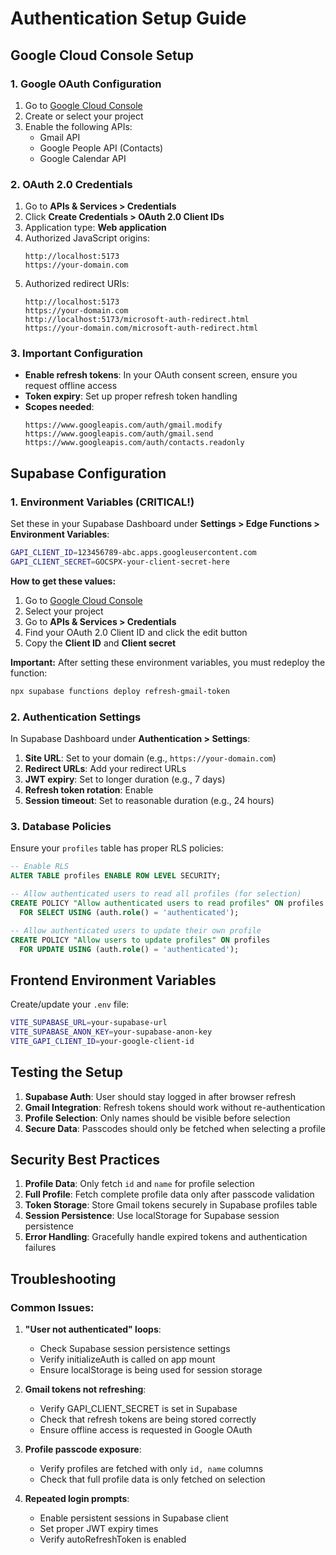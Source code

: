 # Authentication Setup Guide

## Google Cloud Console Setup

### 1. Google OAuth Configuration
1. Go to [Google Cloud Console](https://console.cloud.google.com/)
2. Create or select your project
3. Enable the following APIs:
   - Gmail API
   - Google People API (Contacts)
   - Google Calendar API

### 2. OAuth 2.0 Credentials
1. Go to **APIs & Services > Credentials**
2. Click **Create Credentials > OAuth 2.0 Client IDs**
3. Application type: **Web application**
4. Authorized JavaScript origins:
   ```
   http://localhost:5173
   https://your-domain.com
   ```
5. Authorized redirect URIs:
   ```
   http://localhost:5173
   https://your-domain.com
   http://localhost:5173/microsoft-auth-redirect.html
   https://your-domain.com/microsoft-auth-redirect.html
   ```

### 3. Important Configuration
- **Enable refresh tokens**: In your OAuth consent screen, ensure you request offline access
- **Token expiry**: Set up proper refresh token handling
- **Scopes needed**:
  ```
  https://www.googleapis.com/auth/gmail.modify
  https://www.googleapis.com/auth/gmail.send
  https://www.googleapis.com/auth/contacts.readonly
  ```

## Supabase Configuration

### 1. Environment Variables (CRITICAL!)
Set these in your Supabase Dashboard under **Settings > Edge Functions > Environment Variables**:

```bash
GAPI_CLIENT_ID=123456789-abc.apps.googleusercontent.com
GAPI_CLIENT_SECRET=GOCSPX-your-client-secret-here
```

**How to get these values:**
1. Go to [Google Cloud Console](https://console.cloud.google.com/)
2. Select your project
3. Go to **APIs & Services > Credentials**
4. Find your OAuth 2.0 Client ID and click the edit button
5. Copy the **Client ID** and **Client secret**

**Important:** After setting these environment variables, you must redeploy the function:
```bash
npx supabase functions deploy refresh-gmail-token
```

### 2. Authentication Settings
In Supabase Dashboard under **Authentication > Settings**:

1. **Site URL**: Set to your domain (e.g., `https://your-domain.com`)
2. **Redirect URLs**: Add your redirect URLs
3. **JWT expiry**: Set to longer duration (e.g., 7 days)
4. **Refresh token rotation**: Enable
5. **Session timeout**: Set to reasonable duration (e.g., 24 hours)

### 3. Database Policies
Ensure your `profiles` table has proper RLS policies:

```sql
-- Enable RLS
ALTER TABLE profiles ENABLE ROW LEVEL SECURITY;

-- Allow authenticated users to read all profiles (for selection)
CREATE POLICY "Allow authenticated users to read profiles" ON profiles
  FOR SELECT USING (auth.role() = 'authenticated');

-- Allow authenticated users to update their own profile
CREATE POLICY "Allow users to update profiles" ON profiles
  FOR UPDATE USING (auth.role() = 'authenticated');
```

## Frontend Environment Variables

Create/update your `.env` file:

```bash
VITE_SUPABASE_URL=your-supabase-url
VITE_SUPABASE_ANON_KEY=your-supabase-anon-key
VITE_GAPI_CLIENT_ID=your-google-client-id
```

## Testing the Setup

1. **Supabase Auth**: User should stay logged in after browser refresh
2. **Gmail Integration**: Refresh tokens should work without re-authentication
3. **Profile Selection**: Only names should be visible before selection
4. **Secure Data**: Passcodes should only be fetched when selecting a profile

## Security Best Practices

1. **Profile Data**: Only fetch `id` and `name` for profile selection
2. **Full Profile**: Fetch complete profile data only after passcode validation
3. **Token Storage**: Store Gmail tokens securely in Supabase profiles table
4. **Session Persistence**: Use localStorage for Supabase session persistence
5. **Error Handling**: Gracefully handle expired tokens and authentication failures

## Troubleshooting

### Common Issues:

1. **"User not authenticated" loops**:
   - Check Supabase session persistence settings
   - Verify initializeAuth is called on app mount
   - Ensure localStorage is being used for session storage

2. **Gmail tokens not refreshing**:
   - Verify GAPI_CLIENT_SECRET is set in Supabase
   - Check that refresh tokens are being stored correctly
   - Ensure offline access is requested in Google OAuth

3. **Profile passcode exposure**:
   - Verify profiles are fetched with only `id, name` columns
   - Check that full profile data is only fetched on selection

4. **Repeated login prompts**:
   - Enable persistent sessions in Supabase client
   - Set proper JWT expiry times
   - Verify autoRefreshToken is enabled
